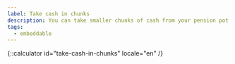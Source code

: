 ```yaml
---
label: Take cash in chunks
description: You can take smaller chunks of cash from your pension pot until it runs out. Learn more about this option and contact Pension Wise today.
tags:
  - embeddable
---
```


{::calculator id="take-cash-in-chunks" locale="en" /}
